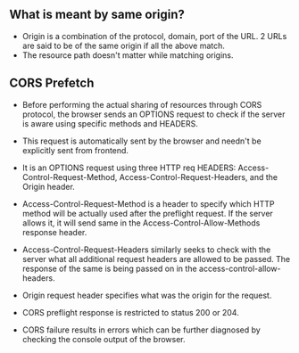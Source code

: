 ## What is meant by same origin?
- Origin is a combination of the protocol, domain, port of the URL.
    2 URLs are said to be of the same origin if all the above match.
- The resource path doesn't matter while matching origins.

## CORS Prefetch
- Before performing the actual sharing of resources through CORS protocol, 
    the browser sends an OPTIONS request to check if the server is aware using specific
    methods and HEADERS.
- This request is automatically sent by the browser and needn't be explicitly sent from frontend.

- It is an OPTIONS request using three HTTP req HEADERS: Access-Control-Request-Method, 
     Access-Control-Request-Headers, and the Origin header.

- Access-Control-Request-Method is a header to specify which HTTP method will be actually
    used after the preflight request. If the server allows it, it will send same in the
     Access-Control-Allow-Methods response header.

- Access-Control-Request-Headers similarly seeks to check with the server what all additional
    request headers are allowed to be passed. The response of the same is being passed on in 
    the access-control-allow-headers.

- Origin request header specifies what was the origin for the request.

- CORS preflight response is restricted to status 200 or 204.

- CORS failure results in errors which can be further diagnosed by checking the console output 
    of the browser.